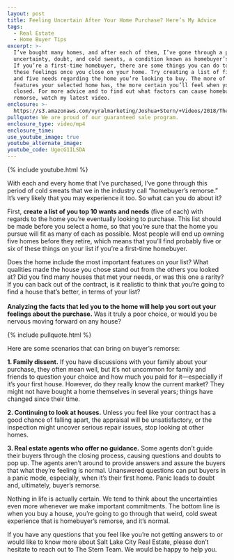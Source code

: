 ```yaml
---
layout: post
title: Feeling Uncertain After Your Home Purchase? Here’s My Advice
tags:
  - Real Estate
  - Home Buyer Tips
excerpt: >-
  I’ve bought many homes, and after each of them, I’ve gone through a period of
  uncertainty, doubt, and cold sweats, a condition known as homebuyer’s remorse.
  If you’re a first-time homebuyer, there are some things you can do to mitigate
  these feelings once you close on your home. Try creating a list of five wants
  and five needs regarding the home you’re looking to buy. The more of those
  features your selected home has, the more certain you’ll feel when you’ve
  closed. For more advice and to find out what factors can cause homebuyer’s
  remorse, watch my latest video.
enclosure: >-
  https://s3.amazonaws.com/vyralmarketing/Joshua+Stern/+Videos/2018/The+Stern+Team-+Avoid+Homebuyers+Remorse.mp4
pullquote: We are proud of our guaranteed sale program.
enclosure_type: video/mp4
enclosure_time:
use_youtube_image: true
youtube_alternate_image:
youtube_code: UgecG1ILSDA
---
```


{% include youtube.html %}

With each and every home that I’ve purchased, I’ve gone through this period of cold sweats that we in the industry call “homebuyer’s remorse.” It’s very likely that you may experience it too. So what can you do about it?

First, **create a list of you top 10 wants and needs** (five of each) with regards to the home you’re eventually looking to purchase. This list should be made before you select a home, so that you’re sure that the home you pursue will fit as many of each as possible. Most people will end up owning five homes before they retire, which means that you’ll find probably five or six of these things on your list if you’re a first-time homebuyer.

Does the home include the most important features on your list? What qualities made the house you chose stand out from the others you looked at? Did you find many houses that met your needs, or was this one a rarity? If you can back out of the contract, is it realistic to think that you’re going to find a house that’s better, in terms of your list?<br><br>**Analyzing the facts that led you to the home will help you sort out your feelings about the purchase.** Was it truly a poor choice, or would you be nervous moving forward on any house?

{% include pullquote.html %}

Here are some scenarios that can bring on buyer’s remorse:

**1. Family dissent.** If you have discussions with your family about your purchase, they often mean well, but it’s not uncommon for family and friends to question your choice and how much you paid for it—especially if it’s your first house. However, do they really know the current market? They might not have bought a home themselves in several years; things have changed since their time.

**2. Continuing to look at houses.** Unless you feel like your contract has a good chance of falling apart, the appraisal will be unsatisfactory, or the inspection might uncover serious repair issues, stop looking at other homes.

**3. Real estate agents who offer no guidance.** Some agents don’t guide their buyers through the closing process, causing questions and doubts to pop up. The agents aren’t around to provide answers and assure the buyers that what they’re feeling is normal. Unanswered questions can put buyers in a panic mode, especially, when it’s their first home. Panic leads to doubt and, ultimately, buyer’s remorse.

Nothing in life is actually certain. We tend to think about the uncertainties even more whenever we make important commitments. The bottom line is when you buy a house, you’re going to go through that weird, cold sweat experience that is homebuyer’s remorse, and it’s normal.

If you have any questions that you feel like you’re not getting answers to or would like to know more about Salt Lake City Real Estate, please don’t hesitate to reach out to The Stern Team. We would be happy to help you.